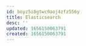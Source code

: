 ```yaml
---
id: boyz5i8gtwc9aoj4zfz556y
title: Elasticsearch
desc: ''
updated: 1656150063791
created: 1656150063791
---
```



